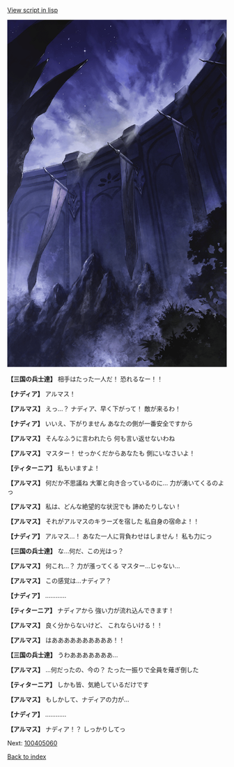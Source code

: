 [View script in lisp](../scripts/100405053.txt)

![101_south_wall.png](../images/backgrounds/101_south_wall.png)

**【三国の兵士達】**
相手はたった一人だ！
恐れるなー！！

**【ナディア】**
アルマス！

**【アルマス】**
えっ…？
ナディア、早く下がって！
敵が来るわ！

**【ナディア】**
いいえ、下がりません
あなたの側が一番安全ですから

**【アルマス】**
そんなふうに言われたら
何も言い返せないわね

**【アルマス】**
マスター！
せっかくだからあなたも
側にいなさいよ！

**【ティターニア】**
私もいますよ！

**【アルマス】**
何だか不思議ね
大軍と向き合っているのに…
力が湧いてくるのよっ

**【アルマス】**
私は、どんな絶望的な状況でも
諦めたりしない！

**【アルマス】**
それがアルマスのキラーズを宿した
私自身の宿命よ！！

**【ナディア】**
アルマス…！
あなた一人に背負わせはしません！
私も力にっ

**【三国の兵士達】**
な…何だ、この光はっ？

**【アルマス】**
何これ…？
力が漲ってくる
マスター…じゃない…

**【アルマス】**
この感覚は…ナディア？

**【ナディア】**
…………

**【ティターニア】**
ナディアから
強い力が流れ込んできます！

**【アルマス】**
良く分からないけど、
これならいける！！

**【アルマス】**
はああああああああああ！！

**【三国の兵士達】**
うわあああああああ…

**【アルマス】**
…何だったの、今の？
たった一振りで全員を薙ぎ倒した

**【ティターニア】**
しかも皆、気絶しているだけです

**【アルマス】**
もしかして、ナディアの力が…

**【ナディア】**
…………

**【アルマス】**
ナディア！？
しっかりしてっ

Next: [100405060](100405060.md)

[Back to index](index.md)

